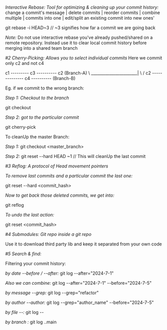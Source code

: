 *Interactive Rebase: Tool for optimizing & cleaning up your commit history:*
change a commit's message | delete commits | reorder commits | combine multiple | commits into one | edit/split an existing commit into new ones'

git rebase -i HEAD~3        // ~3 signifies how far a commit we are going back

*Note:* Do not use interactive rebase you've already pushed/shared on a remote repository. Instead use it to clear local commit history before merging into a shared team branch

*#2 Cherry-Picking: Allows you to select individual commits* 
Here we commit only c2 and not c4

c1 --------- c3 ---------- c2 (Branch-A)
\    _______________________|
 \  /
  c2 -------------- c4 ---------- (Branch-B)

Eg. if we commit to the wrong branch: 

*Step 1: Checkout to the branch*

git checkout <branch-name>

*Step 2: got to the particular commit*

git cherry-pick <commit-hash>

To cleanUp the master Branch:

*Step 1:*
git checkout <master_branch>

*Step 2:*
git reset --hard HEAD ~1  // This will cleanUp the last commit


*#3 Reflog: A protocol of Head movement pointers*

*To remove last commits and a particular commit the last one:*

git reset --hard <commit_hash>

*Now to get back those deleted commits, we get into:*

git reflog

*To undo the last action:*

git reset <commit_hash> 


*#4 Submodules: Git repo inside a git repo*  

Use it to download third party lib and keep it separated from your own code

*#5 Search & find:*

Filtering your commit history: 

*by date --before / --after:* git log --after="2024-7-1" 

*Also we can combine:* git log --after="2024-7-1" --before="2024-7-5" 

*by message --grep:* git log --grep="refactor" 

*by author --author:* git log --grep="author_name" --before="2024-7-5"    

*by file --<filename>:* git log -- <file-name>

*by branch <branch-A>:* git log <branch-name>..main




















